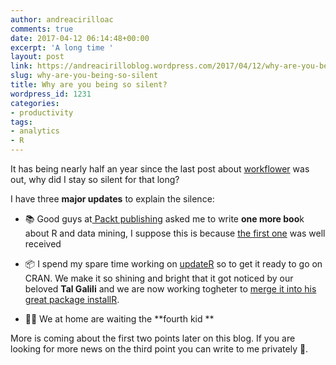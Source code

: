 ```yaml
---
author: andreacirilloac
comments: true
date: 2017-04-12 06:14:48+00:00
excerpt: 'A long time '
layout: post
link: https://andreacirilloblog.wordpress.com/2017/04/12/why-are-you-being-so-silent/
slug: why-are-you-being-so-silent
title: Why are you being so silent?
wordpress_id: 1231
categories:
- productivity
tags:
- analytics
- R
---
```


It has being nearly half an year since the last post about [workflower](https://andreacirilloblog.wordpress.com/2016/09/21/📊-streamline-your-analysis-linking-r-to-sas-and-more-the-workflower-experiment-🖥/) was out, why did I stay so silent for that long?

I have three **major updates** to explain the silence:



	
  * 📚 Good guys at[ Packt publishing](https://www.packtpub.com) asked me to write **one more boo**k about R and data mining, I suppose this is because [the first one](https://andreacirilloblog.wordpress.com/2016/05/11/over-50-practical-recipes-for-data-analysis-with-r-in-one-book/) was well received

	
  * 📦 I spend my spare time working on [updateR](https://andreacirilloblog.wordpress.com/2015/10/22/updater-package-update-r-version-with-a-function-on-mac-osx/) so to get it ready to go on CRAN. We make it so shining and bright that it got noticed by our beloved **Tal Galili** and we are now working togheter to [merge it into his great package installR](https://github.com/RobertMyles/installr).

	
  * 👶🏻 We at home are waiting the **fourth kid **


More is coming about the first two points later on this blog. If you are looking for more news on the third point you can write to me privately 🙂.
